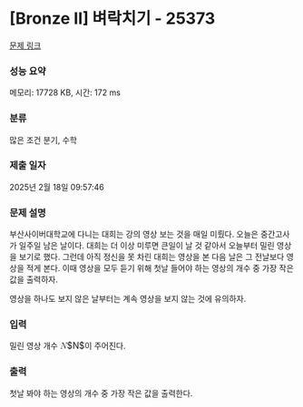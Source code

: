 # [Bronze II] 벼락치기 - 25373 

[문제 링크](https://www.acmicpc.net/problem/25373) 

### 성능 요약

메모리: 17728 KB, 시간: 172 ms

### 분류

많은 조건 분기, 수학

### 제출 일자

2025년 2월 18일 09:57:46

### 문제 설명

<p>부산사이버대학교에 다니는 대희는 강의 영상 보는 것을 매일 미뤘다. 오늘은 중간고사가 일주일 남은 날이다. 대희는 더 이상 미루면 큰일이 날 것 같아서 오늘부터 밀린 영상을 보기로 했다. 그런데 아직 정신을 못 차린 대희는 영상을 본 다음 날은 그 전날보다 영상을 적게 본다. 이때 영상을 모두 듣기 위해 첫날 들어야 하는 영상의 개수 중 가장 작은 값을 출력하자.</p>

<p>영상을 하나도 보지 않은 날부터는 계속 영상을 보지 않는 것에 유의하자.</p>

### 입력 

 <p>밀린 영상 개수 <mjx-container class="MathJax" jax="CHTML" style="font-size: 109%; position: relative;"><mjx-math class="MJX-TEX" aria-hidden="true"><mjx-mi class="mjx-i"><mjx-c class="mjx-c1D441 TEX-I"></mjx-c></mjx-mi></mjx-math><mjx-assistive-mml unselectable="on" display="inline"><math xmlns="http://www.w3.org/1998/Math/MathML"><mi>N</mi></math></mjx-assistive-mml><span aria-hidden="true" class="no-mathjax mjx-copytext">$N$</span></mjx-container>이 주어진다.</p>

### 출력 

 <p>첫날 봐야 하는 영상의 개수 중 가장 작은 값을 출력한다.</p>

